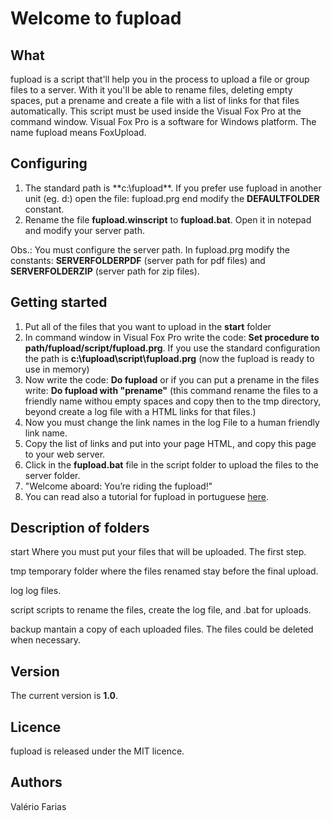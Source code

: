 # Welcome to fupload

## What
fupload is a script that'll help you in the process to upload a file or 
group files to a server. With it you'll be able to rename files, deleting 
empty spaces, put a prename and create a file with a list of links for that files
automatically. This script must be used inside the Visual Fox Pro
at the command window. Visual Fox Pro is a software for Windows platform. 
The name fupload means FoxUpload.

## Configuring

1. The standard path is **c:\fupload\**. If you prefer use fupload in another unit (eg. d:\)
open the file: fupload.prg end modify the **DEFAULTFOLDER** constant.
2. Rename the file **fupload.winscript** to **fupload.bat**. Open it in notepad and modify
your server path.

Obs.: You must configure the server path. In fupload.prg modify the constants: **SERVERFOLDERPDF** (server path for pdf files) and **SERVERFOLDERZIP** (server path for zip files). 


## Getting started

1. Put all of the files that you want to upload in the **start** folder 
2. In command window in Visual Fox Pro write the code: **Set procedure to path/fupload/script/fupload.prg**. If you use the standard configuration the path is **c:\fupload\script\fupload.prg** (now the fupload is ready to use in memory)
3. Now write the code: **Do fupload** or if you can put a prename in the files write: 
**Do fupload with "prename"** (this command rename the files to a friendly name withou empty spaces and copy then to the tmp directory, beyond create a log file with a HTML links for that files.)
4. Now you must change the link names in the log File to a human friendly link name.
5. Copy the list of links and put into your page HTML, and copy this page to your web server.
6. Click in the **fupload.bat** file in the script folder to upload the files to the server folder.
7. "Welcome aboard: You’re riding the fupload!"
8. You can read also a tutorial for fupload in portuguese [here](http://geyserway.com/fupload-script-visual-fox-pro-upload-de-arquivos).

## Description of folders

start 
  Where you must put your files that will be uploaded. The first step.

tmp
  temporary folder where the files renamed stay before the final upload.

log
  log files.

script
  scripts to rename the files, create the log file, and .bat for uploads.

backup
  mantain a copy of each uploaded files. The files could be deleted when necessary.	


## Version

The current version is **1.0**.

## Licence

fupload is released under the MIT licence.

## Authors

Valério Farias  


